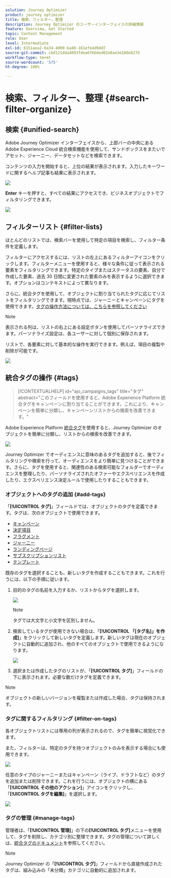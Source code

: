 ```yaml
---
solution: Journey Optimizer
product: journey optimizer
title: 検索、フィルター、整理
description: Journey Optimizer のユーザーインターフェイスの詳細情報
feature: Overview, Get Started
topic: Content Management
role: User
level: Intermediate
exl-id: 6151aea2-6a34-4000-ba48-161efe4d94d7
source-git-commit: cbd121dda4093fdea6f6bded02e8ae3e188e827d
workflow-type: tm+mt
source-wordcount: '575'
ht-degree: 100%

---
```


# 検索、フィルター、整理 {#search-filter-organize}

## 検索 {#unified-search}

Adobe Journey Optimizer インターフェイスから、上部バーの中央にある Adobe Experience Cloud 統合検索機能を使用して、サンドボックスをまたいでアセット、ジャーニー、データセットなどを検索できます。

コンテンツの入力を開始すると、上位の結果が表示されます。入力したキーワードに関するヘルプ記事も結果に表示されます。

![](assets/unified-search.png)

**Enter** キーを押すと、すべての結果にアクセスでき、ビジネスオブジェクトでフィルタリングできます。

![](assets/search-and-filter.png)

## フィルターリスト {#filter-lists}

ほとんどのリストでは、検索バーを使用して特定の項目を検索し、フィルター条件を定義します。

フィルターにアクセスするには、リストの左上にあるフィルターアイコンをクリックします。フィルターメニューを使用すると、様々な条件に従って表示される要素をフィルタリングできます。特定のタイプまたはステータスの要素、自分で作成した要素、過去 30 日間に変更された要素のみを表示するように選択できます。オプションはコンテキストによって異なります。

さらに、統合タグを使用して、オブジェクトに割り当てられたタグに応じてリストをフィルタリングできます。現時点では、ジャーニーとキャンペーンにタグを使用できます。[タグの操作方法については、こちらを参照してください](#tags)

>[!NOTE]
>
>表示される列は、リストの右上にある設定ボタンを使用してパーソナライズできます。パーソナライズ設定は、各ユーザーに対して個別に保存されます。

リストで、各要素に対して基本的な操作を実行できます。例えば、項目の複製や削除が可能です。

![](assets/journey4.png)

## 統合タグの操作 {#tags}

>[!CONTEXTUALHELP]
>id="ajo_campaigns_tags"
>title="タグ"
>abstract="このフィールドを使用すると、Adobe Experience Platform 統合タグをキャンペーンに割り当てることができます。これにより、キャンペーンを簡単に分類し、キャンペーンリストからの検索を改善できます。"

Adobe Experience Platform [統合タグ](https://experienceleague.adobe.com/docs/experience-platform/administrative-tags/overview.html?lang=ja)を使用すると、Journey Optimizer のオブジェクトを簡単に分類し、リストからの検索を改善できます。

![](../rn/assets/do-not-localize/campaigns-tag.gif)

Journey Optimizer でオーディエンスに意味のあるタグを追加すると、後でフィルタリングや検索を行って、オーディエンスをより簡単に見つけることができます。さらに、タグを使用すると、関連性のある検索可能なフォルダーでオーディエンスを整理したり、パーソナライズされたオファーやエクスペリエンスを作成したり、エクスペリエンス決定ルールで使用したりすることもできます。

### オブジェクトへのタグの追加 {#add-tags}

「**[!UICONTROL タグ]**」フィールドでは、オブジェクトのタグを定義できます。タグは、次のオブジェクトで使用できます。

* [キャンペーン](../campaigns/create-campaign.md#create)
* [決定項目](../experience-decisioning/items.md)
* [フラグメント](../content-management/fragments.md)
* [ジャーニー](../building-journeys/journey-properties.md)
* [ランディングページ](../landing-pages/create-lp.md)
* [サブスクリプションリスト](../landing-pages/subscription-list.md)
* [テンプレート](../content-management/content-templates.md)

既存のタグを選択することも、新しいタグを作成することもできます。これを行うには、以下の手順に従います。

1. 目的のタグの名前を入力するか、リストからタグを選択します。

   ![](assets/tags1.png)

   >[!NOTE]
   >
   > タグでは大文字と小文字を区別しません。

1. 検索しているタグが使用できない場合は、「**[!UICONTROL 「[タグ名]」を作成]**」をクリックして新しいタグを定義します。新しいタグは現在のオブジェクトに自動的に追加され、他のすべてのオブジェクトで使用できるようになります。

   ![](assets/tags4.png)

1. 選択または作成したタグのリストが、「**[!UICONTROL タグ]**」フィールドの下に表示されます。必要な数だけタグを定義できます。

>[!NOTE]
> 
> オブジェクトの新しいバージョンを複製または作成した場合、タグは保持されます。

### タグに関するフィルタリング {#filter-on-tags}

各オブジェクトリストには専用の列が表示されるので、タグを簡単に視覚化できます。

また、フィルターは、特定のタグを持つオブジェクトのみを表示する場合にも使用できます。

![](assets/tags2.png)

任意のタイプのジャーニーまたはキャンペーン（ライブ、ドラフトなど）のタグを追加または削除できます。これを行うには、オブジェクトの横にある「**[!UICONTROL その他のアクション]**」アイコンをクリックし、「**[!UICONTROL タグを編集]**」を選択します。

![](assets/tags3.png)

### タグの管理 {#manage-tags}

管理者は、「**[!UICONTROL 管理]**」の下の&#x200B;**[!UICONTROL タグ]**&#x200B;メニューを使用して、タグを削除し、カテゴリ別に整理できます。タグの管理について詳しくは、[統合タグのドキュメント](https://experienceleague.adobe.com/docs/experience-platform/administrative-tags/ui/managing-tags.html?lang=ja)を参照してください。

>[!NOTE]
>
> Journey Optimizer の「**[!UICONTROL タグ]**」フィールドから直接作成されたタグは、組み込みの「未分類」カテゴリに自動的に追加されます。
